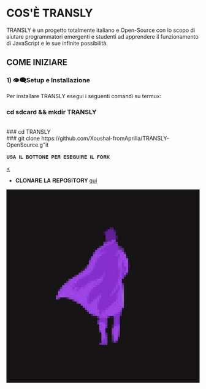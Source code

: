 # COS'È TRANSLY
TRANSLY è un progetto totalmente italiano e Open-Source con lo scopo di aiutare programmatori emergenti e studenti ad apprendere il funzionamento di JavaScript e le sue infinite possibilità.

## COME INIZIARE

### 1) 👁️‍🗨️Setup e Installazione
Per installare TRANSLY esegui i seguenti comandi su termux:

### cd sdcard && mkdir TRANSLY
<br>
### cd TRANSLY
<br>
### git clone https://github.com/Xoushal-fromAprilia/TRANSLY-OpenSource.g"it


 `𝐔𝐒𝐀 𝐈𝐋 𝐁𝐎𝐓𝐓𝐎𝐍𝐄 𝐏𝐄𝐑 𝐄𝐒𝐄𝐆𝐔𝐈𝐑𝐄 𝐈𝐋 𝐅𝐎𝐑𝐊` 

   <a href="https://github.com/Xoushal-from-Aprilia/TRANSLY-OpenSource/fork"><</a> 
 <br> 
 - 𝐂𝐋𝐎𝐍𝐀𝐑𝐄 𝐋𝐀 𝐑𝐄𝐏𝐎𝐒𝐈𝐓𝐎𝐑𝐘 [qui](https://github.com/Xoushal-from-Aprilia/TRANSLY-OpenSource/fork) 
 

![App UI](/20241128_091206_0000.png)